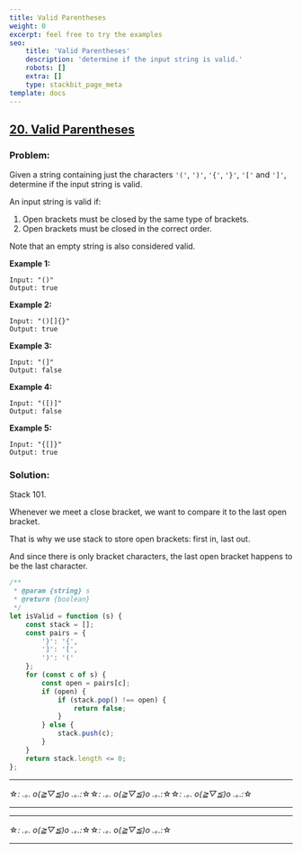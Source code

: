 ```yaml
---
title: Valid Parentheses
weight: 0
excerpt: feel free to try the examples
seo:
    title: 'Valid Parentheses'
    description: 'determine if the input string is valid.'
    robots: []
    extra: []
    type: stackbit_page_meta
template: docs
---
```



## [20. Valid Parentheses](https://leetcode.com/problems/valid-parentheses/description/)

### Problem:

Given a string containing just the characters `'('`, `')'`, `'{'`, `'}'`, `'['` and `']'`, determine if the input string is valid.

An input string is valid if:

1. Open brackets must be closed by the same type of brackets.
2. Open brackets must be closed in the correct order.

Note that an empty string is also considered valid.

**Example 1:**

```
Input: "()"
Output: true
```

**Example 2:**

```
Input: "()[]{}"
Output: true
```

**Example 3:**

```
Input: "(]"
Output: false
```

**Example 4:**

```
Input: "([)]"
Output: false
```

**Example 5:**

```
Input: "{[]}"
Output: true
```

### Solution:

Stack 101.

Whenever we meet a close bracket, we want to compare it to the last open bracket.

That is why we use stack to store open brackets: first in, last out.

And since there is only bracket characters, the last open bracket happens to be the last character.

```js
/**
 * @param {string} s
 * @return {boolean}
 */
let isValid = function (s) {
    const stack = [];
    const pairs = {
        '}': '{',
        ']': '[',
        ')': '('
    };
    for (const c of s) {
        const open = pairs[c];
        if (open) {
            if (stack.pop() !== open) {
                return false;
            }
        } else {
            stack.push(c);
        }
    }
    return stack.length <= 0;
};
```

---

☆*: .｡. o(≧▽≦)o .｡.:*☆☆*: .｡. o(≧▽≦)o .｡.:*☆☆*: .｡. o(≧▽≦)o .｡.:*☆

---

---

☆*: .｡. o(≧▽≦)o .｡.:*☆☆*: .｡. o(≧▽≦)o .｡.:*☆

---
